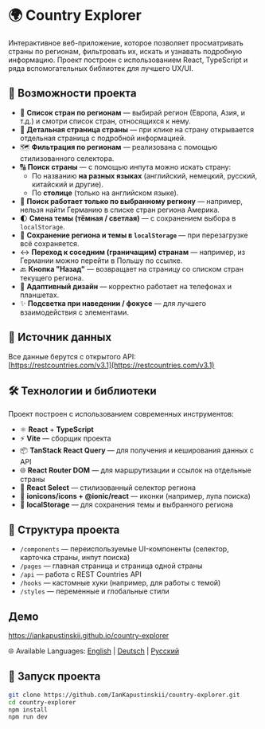 # 🌍 Country Explorer

Интерактивное веб-приложение, которое позволяет просматривать страны по регионам, фильтровать их, искать и узнавать подробную информацию. Проект построен с использованием React, TypeScript и ряда вспомогательных библиотек для лучшего UX/UI.

## 🚀 Возможности проекта

- 🔎 **Список стран по регионам** — выбирай регион (Европа, Азия, и т.д.) и смотри список стран, относящихся к нему.
- 📄 **Детальная страница страны** — при клике на страну открывается отдельная страница с подробной информацией.
- 🗺 **Фильтрация по регионам** — реализована с помощью стилизованного селектора.
- 🔠 **Поиск страны** — с помощью инпута можно искать страну:
  - По названию **на разных языках** (английский, немецкий, русский, китайский и другие).
  - По **столице** (только на английском языке).
- 🎯 **Поиск работает только по выбранному региону** — например, нельзя найти Германию в списке стран региона Америка.
- 🌓 **Смена темы (тёмная / светлая)** — с сохранением выбора в `localStorage`.
- 💾 **Сохранение региона и темы в `localStorage`** — при перезагрузке всё сохраняется.
- ↔️ **Переход к соседним (граничащим) странам** — например, из Германии можно перейти в Польшу по ссылке.
- 🔙 **Кнопка "Назад"** — возвращает на страницу со списком стран текущего региона.
- 📱 **Адаптивный дизайн** — корректно работает на телефонах и планшетах.
- ✨ **Подсветка при наведении / фокусе** — для лучшего взаимодействия с элементами.

## 📡 Источник данных

Все данные берутся с открытого API:  
[https://restcountries.com/v3.1](https://restcountries.com/v3.1)

## 🛠️ Технологии и библиотеки

Проект построен с использованием современных инструментов:

- ⚛ **React** + **TypeScript**
- ⚡ **Vite** — сборщик проекта
- 📦 **TanStack React Query** — для получения и кеширования данных с API
- 🌐 **React Router DOM** — для маршрутизации и ссылок на отдельные страны
- 🎨 **React Select** — стилизованный селектор региона
- 🧩 **ionicons/icons + @ionic/react** — иконки (например, лупа поиска)
- 💾 **localStorage** — для сохранения темы и выбранного региона

## 📂 Структура проекта

- `/components` — переиспользуемые UI-компоненты (селектор, карточка страны, инпут поиска)
- `/pages` — главная страница и страница одной страны
- `/api` — работа с REST Countries API
- `/hooks` — кастомные хуки (например, для работы с темой)
- `/styles` — переменные и глобальные стили

## Демо

https://iankapustinskii.github.io/country-explorer

🌐 Available Languages: [English](README.md) | [Deutsch](README.de.md) | [Русский](README.ru.md)

## 📝 Запуск проекта

```bash
git clone https://github.com/IanKapustinskii/country-explorer.git
cd country-explorer
npm install
npm run dev

